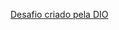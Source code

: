 [Desafio criado pela DIO](https://web.dio.me/coding/desafios-de-codigo-java-basico-i/algorithm/verificacao-de-contratacao-de-combo-completo?back=/tracks)